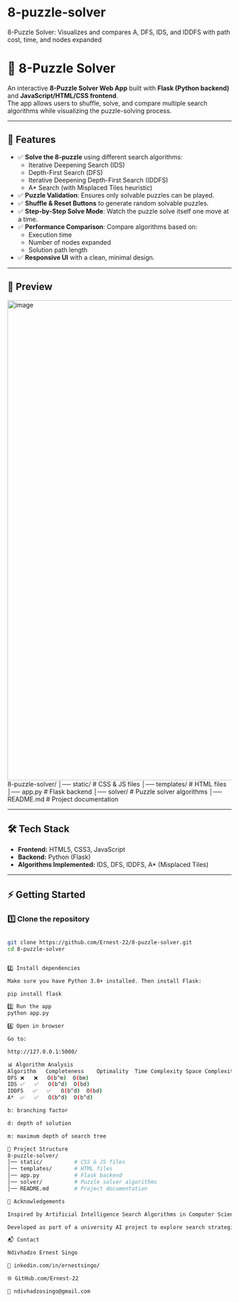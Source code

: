 # 8-puzzle-solver
8-Puzzle Solver: Visualizes and compares A, DFS, IDS, and IDDFS with path cost, time, and nodes expanded

# 🧩 8-Puzzle Solver

An interactive **8-Puzzle Solver Web App** built with **Flask (Python backend)** and **JavaScript/HTML/CSS frontend**.  
The app allows users to shuffle, solve, and compare multiple search algorithms while visualizing the puzzle-solving process.

---

## 🚀 Features
- ✅ **Solve the 8-puzzle** using different search algorithms:
  - Iterative Deepening Search (IDS)
  - Depth-First Search (DFS)
  - Iterative Deepening Depth-First Search (IDDFS)
  - A* Search (with Misplaced Tiles heuristic)
- ✅ **Puzzle Validation**: Ensures only solvable puzzles can be played.
- ✅ **Shuffle & Reset Buttons** to generate random solvable puzzles.
- ✅ **Step-by-Step Solve Mode**: Watch the puzzle solve itself one move at a time.
- ✅ **Performance Comparison**: Compare algorithms based on:
  - Execution time
  - Number of nodes expanded
  - Solution path length
- ✅ **Responsive UI** with a clean, minimal design.

---

## 📸 Preview
<img width="1920" height="1080" alt="image" src="https://github.com/user-attachments/assets/cb512e9f-cb7d-4e9c-a0e4-9334901ff337" />
8-puzzle-solver/
│── static/          # CSS & JS files
│── templates/       # HTML files
│── app.py           # Flask backend
│── solver/          # Puzzle solver algorithms
│── README.md        # Project documentation

---

## 🛠️ Tech Stack
- **Frontend:** HTML5, CSS3, JavaScript  
- **Backend:** Python (Flask)  
- **Algorithms Implemented:** IDS, DFS, IDDFS, A* (Misplaced Tiles)  

---

## ⚡ Getting Started

### 1️⃣ Clone the repository
```bash

git clone https://github.com/Ernest-22/8-puzzle-solver.git
cd 8-puzzle-solver


2️⃣ Install dependencies

Make sure you have Python 3.8+ installed. Then install Flask:

pip install flask

3️⃣ Run the app
python app.py

4️⃣ Open in browser

Go to:

http://127.0.0.1:5000/

📊 Algorithm Analysis
Algorithm	Completeness	Optimality	Time Complexity	Space Complexity
DFS	❌	❌	O(b^m)	O(bm)
IDS	✅	✅	O(b^d)	O(bd)
IDDFS	✅	✅	O(b^d)	O(bd)
A*	✅	✅	O(b^d)	O(b^d)

b: branching factor

d: depth of solution

m: maximum depth of search tree

📂 Project Structure
8-puzzle-solver/
│── static/          # CSS & JS files
│── templates/       # HTML files
│── app.py           # Flask backend
│── solver/          # Puzzle solver algorithms
│── README.md        # Project documentation

🙌 Acknowledgements

Inspired by Artificial Intelligence Search Algorithms in Computer Science.

Developed as part of a university AI project to explore search strategies.

📬 Contact

Ndivhadzo Ernest Singo

💼 inkedin.com/in/ernestsingo/

🌐 GitHub.com/Ernest-22

📧 ndivhadzosingo@gmail.com
